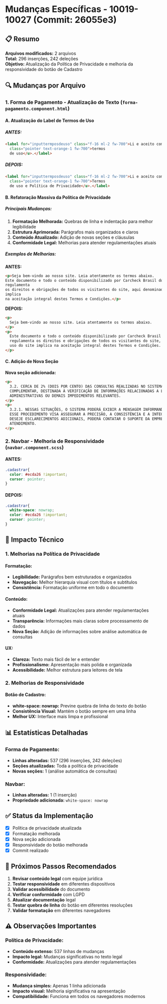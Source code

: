 # Mudanças Específicas - 10019-10027 (Commit: 26055e3)

## 📋 Resumo
**Arquivos modificados:** 2 arquivos  
**Total:** 296 inserções, 242 deleções  
**Objetivo:** Atualização da Política de Privacidade e melhoria da responsividade do botão de Cadastro

## 🔍 Mudanças por Arquivo

### 1. Forma de Pagamento - Atualização de Texto (`forma-pagamento.component.html`)

#### A. Atualização do Label de Termos de Uso

##### ANTES:
```html
<label for="inputtermposdeuso" class="f-16 ml-2 fw-700">Li e aceito com os <u (click)="openModalTermosUso()"
  class="pointer text-orange-1 fw-700">termos
  de uso</u>.</label>
```

##### DEPOIS:
```html
<label for="inputtermposdeuso" class="f-16 ml-2 fw-700">Li e aceito com os <u (click)="openModalTermosUso()"
  class="pointer text-orange-1 fw-700">Termos
  de uso e Política de Privacidade</u>.</label>
```

#### B. Refatoração Massiva da Política de Privacidade

##### Principais Mudanças:
1. **Formatação Melhorada:** Quebras de linha e indentação para melhor legibilidade
2. **Estrutura Aprimorada:** Parágrafos mais organizados e claros
3. **Conteúdo Atualizado:** Adição de novas seções e cláusulas
4. **Conformidade Legal:** Melhorias para atender regulamentações atuais

##### Exemplos de Melhorias:

**ANTES:**
```html
<p>Seja bem-vindo ao nosso site. Leia atentamente os termos abaixo.
Este documento e todo o conteúdo disponibilizado por Carcheck Brasil doravante denominada apenas "EMPRESA",
regulamenta
os direitos e obrigações de todos os visitantes do site, aqui denominados "(à) USUÁRIO". O acesso e uso do site
implica
na aceitação integral destes Termos e Condições.</p>
```

**DEPOIS:**
```html
<p>
  Seja bem-vindo ao nosso site. Leia atentamente os termos abaixo.
</p>
<p>
  Este documento e todo o conteúdo disponibilizado por Carcheck Brasil doravante denominada apenas "EMPRESA",
  regulamenta os direitos e obrigações de todos os visitantes do site, aqui denominados "(à) USUÁRIO". O acesso e
  uso do site implica na aceitação integral destes Termos e Condições.
</p>
```

#### C. Adição de Nova Seção

**Nova seção adicionada:**
```html
<p>
  3.2. CERCA DE 2% (DOIS POR CENTO) DAS CONSULTAS REALIZADAS NO SISTEMA PODERÃO PASSAR POR UMA ANÁLISE AUTOMÁTICA
  COMPLEMENTAR, DESTINADA À VERIFICAÇÃO DE INFORMAÇÕES RELACIONADAS A LEILÕES, SINISTROS, RESTRIÇÕES
  ADMINISTRATIVAS OU DEMAIS IMPEDIMENTOS RELEVANTES.
</p>
<p>
  3.2.1. NESSAS SITUAÇÕES, O SISTEMA PODERÁ EXIBIR A MENSAGEM INFORMANDO QUE A CONSULTA ESTÁ EM PROCESSAMENTO.
  ESSE PROCEDIMENTO VISA ASSEGURAR A PRECISÃO, A CONSISTÊNCIA E A INTEGRIDADE DOS DADOS FORNECIDOS. CASO O USUÁRIO
  DESEJE ESCLARECIMENTOS ADICIONAIS, PODERÁ CONTATAR O SUPORTE DA EMPRESA POR MEIO DOS CANAIS OFICIAIS DE
  ATENDIMENTO.
</p>
```

### 2. Navbar - Melhoria de Responsividade (`navbar.component.scss`)

#### ANTES:
```scss
.cadastrar{
  color: #ecda26 !important;
  cursor: pointer;
}
```

#### DEPOIS:
```scss
.cadastrar{
  white-space: nowrap;
  color: #ecda26 !important;
  cursor: pointer;
}
```

## 🎯 Impacto Técnico

### 1. Melhorias na Política de Privacidade

#### Formatação:
- **Legibilidade:** Parágrafos bem estruturados e organizados
- **Navegação:** Melhor hierarquia visual com títulos e subtítulos
- **Consistência:** Formatação uniforme em todo o documento

#### Conteúdo:
- **Conformidade Legal:** Atualizações para atender regulamentações atuais
- **Transparência:** Informações mais claras sobre processamento de dados
- **Nova Seção:** Adição de informações sobre análise automática de consultas

#### UX:
- **Clareza:** Texto mais fácil de ler e entender
- **Profissionalismo:** Apresentação mais polida e organizada
- **Acessibilidade:** Melhor estrutura para leitores de tela

### 2. Melhorias de Responsividade

#### Botão de Cadastro:
- **white-space: nowrap:** Previne quebra de linha do texto do botão
- **Consistência Visual:** Mantém o botão sempre em uma linha
- **Melhor UX:** Interface mais limpa e profissional

## 📊 Estatísticas Detalhadas

### Forma de Pagamento:
- **Linhas alteradas:** 537 (296 inserções, 242 deleções)
- **Seções atualizadas:** Toda a política de privacidade
- **Novas seções:** 1 (análise automática de consultas)

### Navbar:
- **Linhas alteradas:** 1 (1 inserção)
- **Propriedade adicionada:** `white-space: nowrap`

## ✅ Status da Implementação
- [x] Política de privacidade atualizada
- [x] Formatação melhorada
- [x] Nova seção adicionada
- [x] Responsividade do botão melhorada
- [x] Commit realizado

## 🚀 Próximos Passos Recomendados
1. **Revisar conteúdo legal** com equipe jurídica
2. **Testar responsividade** em diferentes dispositivos
3. **Validar acessibilidade** do documento
4. **Verificar conformidade** com LGPD
5. **Atualizar documentação** legal
6. **Testar quebra de linha** do botão em diferentes resoluções
7. **Validar formatação** em diferentes navegadores

## ⚠️ Observações Importantes

### Política de Privacidade:
- **Conteúdo extenso:** 537 linhas de mudanças
- **Impacto legal:** Mudanças significativas no texto legal
- **Conformidade:** Atualizações para atender regulamentações

### Responsividade:
- **Mudança simples:** Apenas 1 linha adicionada
- **Impacto visual:** Melhoria significativa na apresentação
- **Compatibilidade:** Funciona em todos os navegadores modernos
